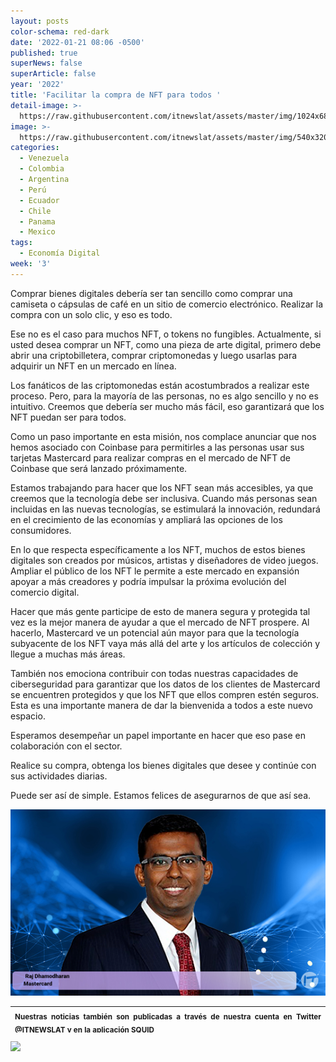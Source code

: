 ```yaml
---
layout: posts
color-schema: red-dark
date: '2022-01-21 08:06 -0500'
published: true
superNews: false
superArticle: false
year: '2022'
title: 'Facilitar la compra de NFT para todos '
detail-image: >-
  https://raw.githubusercontent.com/itnewslat/assets/master/img/1024x680/Raj-Dhamodharan-g.jpg
image: >-
  https://raw.githubusercontent.com/itnewslat/assets/master/img/540x320/Raj-Dhamodharan-p.jpg
categories:
  - Venezuela
  - Colombia
  - Argentina
  - Perú
  - Ecuador
  - Chile
  - Panama
  - Mexico
tags:
  - Economía Digital
week: '3'
---
```

Comprar bienes digitales debería ser tan sencillo como comprar una camiseta o cápsulas de café en un sitio de comercio electrónico. Realizar la compra con un solo clic, y eso es todo. 

Ese no es el caso para muchos NFT, o tokens no fungibles. Actualmente, si usted desea comprar un NFT, como una pieza de arte digital, primero debe abrir una criptobilletera, comprar criptomonedas y luego usarlas para adquirir un NFT en un mercado en línea. 

Los fanáticos de las criptomonedas están acostumbrados a realizar este proceso. Pero, para la mayoría de las personas, no es algo sencillo y no es intuitivo. Creemos que debería ser mucho más fácil, eso garantizará que los NFT puedan ser para todos.

Como un paso importante en esta misión, nos complace anunciar que nos hemos asociado con Coinbase para permitirles a las personas usar sus tarjetas Mastercard para realizar compras en el mercado de NFT de Coinbase que será lanzado próximamente. 

Estamos trabajando para hacer que los NFT sean más accesibles, ya que creemos que la tecnología debe ser inclusiva. Cuando más personas sean incluidas en las nuevas tecnologías, se estimulará la innovación, redundará en el crecimiento de las economías y ampliará las opciones de los consumidores. 

En lo que respecta específicamente a los NFT, muchos de estos bienes digitales son creados por músicos, artistas y diseñadores de video juegos. Ampliar el público de los NFT le permite a este mercado en expansión apoyar a más creadores y podría impulsar la próxima evolución del comercio digital. 

Hacer que más gente participe de esto de manera segura y protegida tal vez es la mejor manera de ayudar a que el mercado de NFT prospere. Al hacerlo, Mastercard ve un potencial aún mayor para que la tecnología subyacente de los NFT vaya más allá del arte y los artículos de colección y llegue a muchas más áreas.  

También nos emociona contribuir con todas nuestras capacidades de ciberseguridad para garantizar que los datos de los clientes de Mastercard se encuentren protegidos y que los NFT que ellos compren estén seguros. Esta es una importante manera de dar la bienvenida a todos a este nuevo espacio. 

Esperamos desempeñar un papel importante en hacer que eso pase en colaboración con el sector.

Realice su compra, obtenga los bienes digitales que desee y continúe con sus actividades diarias. 

Puede ser así de simple. Estamos felices de asegurarnos de que así sea.

![](https://raw.githubusercontent.com/itnewslat/assets/master/img/540x320/Raj-Dhamodharan-p.jpg)

<table style="height: 42px;" width="569">
<tbody>
<tr>
<td style="text-align: justify;"><sub><strong>Nuestras noticias también son publicadas a través de nuestra cuenta en Twitter <a href="https://twitter.com/itnewslat?lang=es">@ITNEWSLAT</a> y en la aplicación <a href="https://squidapp.co/en/">SQUID</a></strong></sub></td>
</tr>
</tbody>
</table>

<img src="https://tracker.metricool.com/c3po.jpg?hash=56f88a41e39ab42c063cc51676587a04"/>